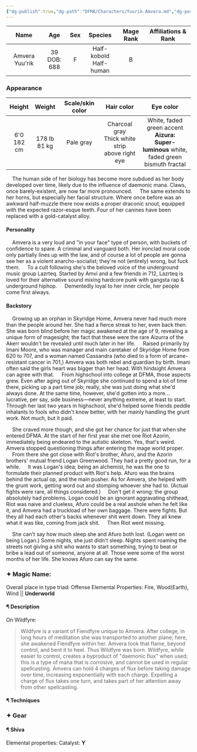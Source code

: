 ```yaml
---
{"dg-publish":true,"dg-path":"DFMA/Characters/Yuurik-Amvera.md","dg-permalink":"DFMA/Characters/Yuurik-Amvera","permalink":"/DFMA/Characters/Yuurik-Amvera/","title":"Amvera Yuurik"}
---
```


|      Name      |      Age       | Sex |          Species          | Mage Rank | Affiliations & Rank |
| :------------: | :------------: | :-: | :-----------------------: | :-------: | :-----------------: |
| Amvera Yuu'rik | 39<br>DOB: 688 |  F  | Half-kobold<br>Half-human |     B     |                     |

### Appearance 
|    Height     |     Weight      | Scale/skin color |                      Hair color                       |                                              Eye color                                               |
| :-----------: | :-------------: | :--------------: | :---------------------------------------------------: | :--------------------------------------------------------------------------------------------------: |
| 6'0<br>182 cm | 178 lb<br>81 kg |    Pale gray     | Charcoal gray<br>Thick white strip<br>above right eye | White, faded green accent<br>**Aizura:**<br>**Super-luminous** white,<br>faded green bismuth fractal |

$\quad$The human side of her biology has become more subdued as her body developed over time, likely due to the influence of daemonic mana. Claws, once barely-existent, are now far more pronounced. 
$\quad$The same extends to her horns, but especially her facial structure. Where once before was an awkward half-muzzle there now exists a proper draconic snout, equipped with the expected razor-esque teeth. 
Four of her canines have been replaced with a gold-catalyst alloy.

#### Personality
$\quad$Amvera is a very loud and "in your face" type of person, with buckets of confidence to spare. A criminal and vanguard both. Her ironclad moral code only partially lines up with the law, and of course a lot of people are gonna see her as a violent anarcho-socialist; they're not (entirely) wrong, but fuck them. 
$\quad$To a cult following she's the beloved voice of the underground music group Lazrteq. Started by Amvi and a few friends in 712, Lazrteq is loved for their alternative sound mixing hardcore punk with gangsta rap & underground hiphop.
$\quad$Dementedly loyal to her inner circle, her people come first always.
#### Backstory
$\quad$Growing up an orphan in Skyridge Home, Amvera never had much more than the people around her. She had a fierce streak to her, even back then. She was born blind before her magic awakened at the age of 9, revealing a unique form of magesight; the fact that these were the rare Aizurra of the Akerr wouldn't be revealed until much later in her life.
$\quad$Raised primarily by Imani Moore, who was manager and main caretaker of Skyridge Home from 620 to 707, and a woman named Cassandra (who died to a form of arcane-resistant cancer in 701,) Amvera was both rebel and guardian by birth. Imani often said the girls heart was bigger than her head. With hindsight Amvera can agree with that. 
$\quad$From highschool into college at DFMA, those aspects grew. Even after aging out of Skyridge she continued to spend a lot of time there, picking up a part time job; really, she was just doing what she'd always done. At the same time, however, she'd gotten into a more... lucrative, per say, side business—never anything extreme, at least to start. Through her last two years in highschool, she'd helped some friends peddle inhalants to fools who didn't know better, with her mainly handling the grunt work. Not much, but it paid. 

$\quad$She craved more though, and she got her chance for just that when she entered DFMA. At the start of her first year she met one Riot Azorin, immediately being endeared to the autistic skeleton. Yes, that's weird. Amvera stopped questioning things after entering the mage world proper.
$\quad$From there she got close with Riot's brother, Afuro, and the Azorin brothers' mutual friend Logan Greenwood. They had a pretty good run, for a while. 
$\quad$It was Logan's idea; being an alchemist, he was the one to formulate their planned product with Riot's help. Afuro was the brains behind the actual op, and the main pusher. As for Amvera, she helped with the grunt work, getting word out and stomping whoever she had to. (Actual fights were rare, all things considered.)
$\quad$Don't get it wrong: the group absolutely had problems. Logan could be an ignorant aggravating shithead, Riot was naive and clueless, Afuro could be a real asshole when he felt like it, and Amvera had a truckload of her own baggage. There were fights. But they all had each other's backs whenever shit went down. They all knew what it was like, coming from jack shit. 
$\quad$Then Riot went missing.

$\quad$She can't say how much sleep she and Afuro both lost. (Logan went on being Logan.) Some nights, she just didn't sleep. Nights spent roaming the streets not giving a shit who wants to start something, trying to beat or bribe a lead out of someone, anyone at all. Those were some of the worst months of her life. She knows Afuro can say the same. 
$\quad$


### ✦ Magic Name:
Overall place in type triad: Offense 
Elemental Properties: Fire, Wood(Earth), Wind || **Underworld**
#### ¶ Description


On Wildfyre:
> Wildfyre is a variant of Fiendfyre unique to Amvera. After college, in long hours of meditation she was transported to another plane; here, she awakened Fiendfyre within her. Amvera took that flame, beyond control, and bent it to heel. Thus Wildfyre was born.
> Wildfyre, while easier to control, creates a byproduct of "daemonic flux" when used; this is a type of mana that is corrosive, and cannot be used in regular spellcasting. Amvera can hold 4 charges of flux before taking damage over time, increasing exponentially with each charge. Expelling a charge of flux takes one turn, and takes part of her attention away from other spellcasting.

#### ¶ Techniques


### ✦ Gear
#### ¶ Shiva
Elemental properties: 
Catalyst: **Y**
> 